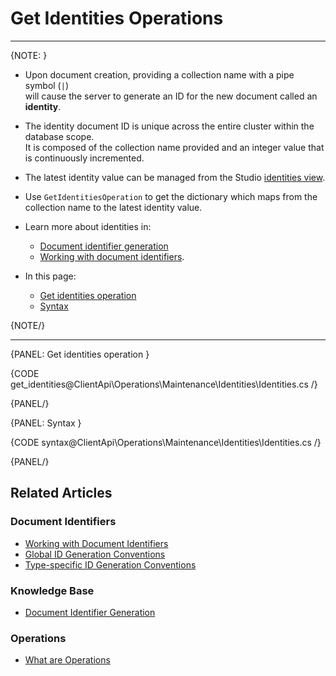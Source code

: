 # Get Identities Operations

---

{NOTE: }

* Upon document creation, providing a collection name with a pipe symbol (`|`)  
  will cause the server to generate an ID for the new document called an __identity__.
 
* The identity document ID is unique across the entire cluster within the database scope.  
  It is composed  of the collection name provided and an integer value that is continuously incremented.

* The latest identity value can be managed from the Studio [identities view](../../../../todo..).

* Use `GetIdentitiesOperation` to get the dictionary which maps from the collection name to the latest identity value.

* Learn more about identities in:

    * [Document identifier generation](../../../../server/kb/document-identifier-generation#identity)
    * [Working with document identifiers](../../../../client-api/document-identifiers/working-with-document-identifiers#identities).

* In this page:

  * [Get identities operation](../../../../client-api/operations/maintenance/identities/get-identities#get-identities-operation)
  * [Syntax](../../../../client-api/operations/maintenance/identities/get-identities#syntax)

{NOTE/}

---

{PANEL: Get identities operation }

{CODE get_identities@ClientApi\Operations\Maintenance\Identities\Identities.cs /}

{PANEL/}

{PANEL: Syntax }

{CODE syntax@ClientApi\Operations\Maintenance\Identities\Identities.cs /}

{PANEL/}

## Related Articles

### Document Identifiers

- [Working with Document Identifiers](../../../../client-api/document-identifiers/working-with-document-identifiers)
- [Global ID Generation Conventions](../../../../client-api/configuration/identifier-generation/global)
- [Type-specific ID Generation Conventions](../../../../client-api/configuration/identifier-generation/type-specific)

### Knowledge Base

- [Document Identifier Generation](../../../../server/kb/document-identifier-generation)

### Operations

- [What are Operations](../../../../client-api/operations/what-are-operations)
